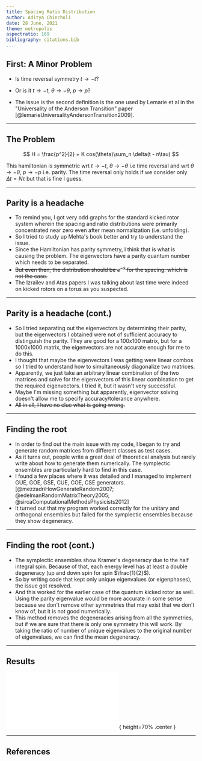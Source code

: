 ```yaml
---
title: Spacing Ratio Distribution
author: Aditya Chincholi
date: 28 June, 2021
theme: metropolis
aspectratio: 169
bibliography: citations.bib
...
```


## First: A Minor Problem

- Is time reversal symmetry $t \to -t$?

- Or is it $t \to -t$, $\theta \to -\theta$, $p \to p$?

- The issue is the second definition is the one used by Lemarie et al
    in the "Universality of the Anderson Transition" paper
    [@lemarieUniversalityAndersonTransition2009].

-------------------------------------------------------------------

## The Problem
$$ H = \frac{p^2}{2} + K cos(\theta)\sum_n \delta(t - n\tau) $$

This hamiltonian is symmetric wrt $t \to -t$, $\theta \to -\theta$
i.e time reversal and wrt $\theta \to -\theta$, $p \to -p$ i.e. parity.
The time reversal only holds if we consider only $\Delta t = N \tau$
but that is fine I guess.

---------------------------------------------------------------------

## Parity is a headache

- To remind you, I got very odd graphs for the standard kicked rotor
    system wherein the spacing and ratio distributions were primarily
    concentrated near zero even after mean normalization (i.e. unfolding).
- So I tried to study up Mehta's book better and try to understand the issue.
- Since the Hamiltonian has parity symmetry, I think that is what is causing
    the problem. The eigenvectors have a parity quantum number which needs
    to be separated.
- ~~But even then, the distribution should be $e^{-s}$ for the spacing. which
    is not the case.~~
- The Izrailev and Atas papers I was talking about last time were indeed on
    kicked rotors on a torus as you suspected.

---------------------------------------------------------------------

## Parity is a headache (cont.)

- So I tried separating out the eigenvectors by determining their parity,
    but the eigenvectors I obtained were not of sufficient accuracy to
    distinguish the parity. They are good for a 100x100 matrix, but for
    a 1000x1000 matrix, the eigenvectors are not accurate enough for me
    to do this.
- I thought that maybe the eigenvectors I was getting were linear combos
    so I tried to understand how to simultaneously diagonalize two matrices.
- Apparently, we just take an arbitrary linear combination of the two
    matrices and solve for the eigenvectors of this linear combination to
    get the required eigenvectors. I tried it, but it wasn't very successful.
- Maybe I'm missing something but apparently, eigenvector solving doesn't
    allow me to specify accuracy/tolerance anywhere.
- ~~All in all, I have no clue what is going wrong.~~

---------------------------------------------------------------------------

## Finding the root

- In order to find out the main issue with my code, I began to try and
    generate random matrices from different classes as test cases.
- As it turns out, people write a great deal of theoretical analysis
    but rarely write about how to generate them numerically. The
    symplectic ensembles are particularly hard to find in this case.
- I found a few places where it was detailed and I managed to implement
    GUE, GOE, GSE, CUE, COE, CSE generators. [@mezzadriHowGenerateRandom2007;
    @edelmanRandomMatrixTheory2005; @sircaComputationalMethodsPhysicists2012]
- It turned out that my program worked correctly for the unitary and
    orthogonal ensembles but failed for the symplectic ensembles
    because they show degeneracy.

---------------------------------------------------------------------

## Finding the root (cont.)

- The symplectic ensembles show Kramer's degeneracy due to the half
    integral spin. Because of that, each energy level has at least
    a double degeneracy (up and down spin for spin $\frac{1}{2}$).
- So by writing code that kept only unique eigenvalues (or eigenphases),
    the issue got resolved.
- And this worked for the earlier case of the quantum kicked rotor
    as well. Using the parity eigenvalue would be more accurate in
    some sense because we don't remove other symmetries that may
    exist that we don't know of, but it is not good numerically.
- This method removes the degeneracies arising from all the
    symmetries, but if we are sure that there is only one symmetry
    this will work. By taking the ratio of number of unique
    eigenvalues to the original number of eigenvalues, we can find
    the mean degeneracy.

-------------------------------------------------------------------------

## Results

![Standard kicked rotor with $K = 5$, $p$-basis $[-2000, 2000]$, 3991
eigenphases used and 10 discarded (tol = $0.1$). Uniqueness ratio is
0.52 with tol = $10^{-8}$](img/quantum_kicked_rotor_N2000_K5_spacing_ratios.pdf){ height=70% .center }

-------------------------------------------------------------------------
## References
